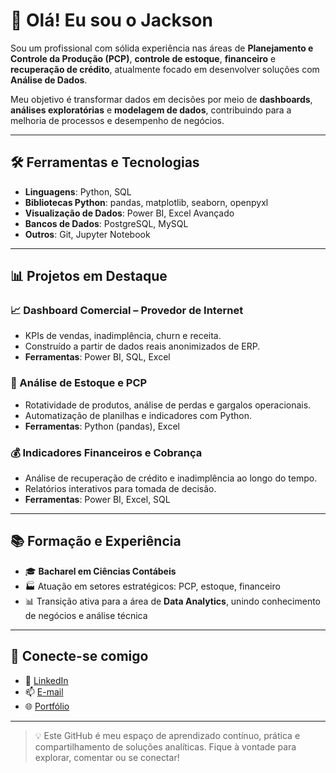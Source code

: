 # 👋 Olá! Eu sou o Jackson

Sou um profissional com sólida experiência nas áreas de **Planejamento e Controle da Produção (PCP)**, **controle de estoque**, **financeiro** e **recuperação de crédito**, atualmente focado em desenvolver soluções com **Análise de Dados**.

Meu objetivo é transformar dados em decisões por meio de **dashboards**, **análises exploratórias** e **modelagem de dados**, contribuindo para a melhoria de processos e desempenho de negócios.

---

## 🛠️ Ferramentas e Tecnologias

- **Linguagens**: Python, SQL
- **Bibliotecas Python**: pandas, matplotlib, seaborn, openpyxl
- **Visualização de Dados**: Power BI, Excel Avançado
- **Bancos de Dados**: PostgreSQL, MySQL
- **Outros**: Git, Jupyter Notebook

---

## 📊 Projetos em Destaque

### 📈 Dashboard Comercial – Provedor de Internet
- KPIs de vendas, inadimplência, churn e receita.
- Construído a partir de dados reais anonimizados de ERP.
- **Ferramentas**: Power BI, SQL, Excel

### 🧮 Análise de Estoque e PCP
- Rotatividade de produtos, análise de perdas e gargalos operacionais.
- Automatização de planilhas e indicadores com Python.
- **Ferramentas**: Python (pandas), Excel

### 💰 Indicadores Financeiros e Cobrança
- Análise de recuperação de crédito e inadimplência ao longo do tempo.
- Relatórios interativos para tomada de decisão.
- **Ferramentas**: Power BI, Excel, SQL

---

## 📚 Formação e Experiência

- 🎓 **Bacharel em Ciências Contábeis**
- 🏭 Atuação em setores estratégicos: PCP, estoque, financeiro
- 📊 Transição ativa para a área de **Data Analytics**, unindo conhecimento de negócios e análise técnica

---

## 🔗 Conecte-se comigo

- 💼 [LinkedIn](https://www.linkedin.com/in/jacksonls)
- 📫 [E-mail](jackson.lopes@tutanota.com)
- 🌐 [Portfólio](https://jacksonlds.github.io/portfolio/)

---

> 💡 Este GitHub é meu espaço de aprendizado contínuo, prática e compartilhamento de soluções analíticas. Fique à vontade para explorar, comentar ou se conectar!


